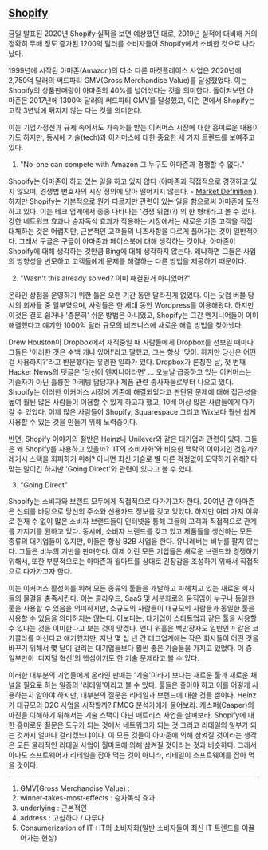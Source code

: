 ## [Shopify](https://www.ben-evans.com/benedictevans/2021/2/17/shopify)

금일 발표된 2020년 Shopify 실적을 보면 예상했던 대로, 2019년 실적에 대비해 거의 정확히 두배 정도 증가된 1200억 달러를 소비자들이 Shopify에서 소비한 것으로 나타났다.

1999년에 시작된 아마존(Amazon)의 다소 다른 마켓플레이스 사업은 2020년에 2,750억 달러의 써드파티 GMV(Gross Merchandise Value)를 달성했었다. 이는 Shopify의 상품판매량이 아마존의 40%를 넘어섰다는 것을 의미한다. 돌이켜보면 아마존은 2017년에 1300억 달러의 써드파티 GMV를 달성했고, 이런 면에서 Shopify는 고작 3년밖에 뒤지지 않는 다는 것을 의미한다.

이는 기업가정신과 규제 속에서도 가속화를 받는 이커머스 시장에 대한 흥미로운 내용이기도 하지만, 동시에 기술(tech)과 이커머스에 대한 중요한 세 가지 트렌드를 보여주고 있다.

1. "No-one can compete with Amazon 그 누구도 아마존과 경쟁할 수 없다."

Shopify는 아마존이 하고 있는 일을 하고 있지 않다 (아마존과 직접적으로 경쟁하고 있지 않으며, 경쟁법 변호사의 시장 정의에 맞아 떨어지지 않는다. - [Market Definition](https://www.ben-evans.com/benedictevans/2020/10/31/market-definitions-and-tech-monopolies) ). 하지만 Shopify는 기본적으로 뭔가 다르지만 관련이 있는 일을 함으로써 아마존에 도전하고 있다. 이는 테크 업계에서 종종 나타나는 '경쟁 위협(?)'의 한 형태라고 볼 수 있다. 강한 네트워크 효과나 승자독식 효과가 작용하는 시장에서는 새로운 기존 고객을 직접 대체하는 것은 어렵지만, 근본적인 고객들의 니즈사항을 다르게 풀어가는 것이 일반적이다. 그래서 구글은 구글이 아마존과 페이스북에 대해 생각하는 것이나, 아마존이 Shopify에 대해 생각하는 것만큼 Bing에 대해 생각하지 않는다. 왜냐하면 그들은 사업의 방향성을 변모하고 고객들에게 문제를 해결하는 다른 방법을 제공하기 때문이다.

2. "Wasn't this already solved? 이미 해결된거 아니었어?"

온라인 상점을 운영하기 위한 툴은 오랜 기간 동안 달라진게 없었다. 이는 닷컴 버블 당시의 회사들 중 일부였으며, 사람들은 한 세대 동안 Wordpress를 이용해왔다. 하지만 이것은 결코 쉽거나 '충분히' 쉬운 방법은 아니었고, Shopify는 그간 엔지니어들이 이미 해결했다고 얘기한 1000억 달러 규모의 비즈니스에 새로운 해결 방법을 찾아냈다.

Drew Houston이 Dropbox에서 재직중일 때 사람들에게 Dropbox를 선보일 때마다 그들은 '이러한 것은 수백 개나 있어!'라고 말했고, 그는 항상 '맞아. 하지만 당신은 어떤걸 사용하지?'라고 반문했다는 유명한 일화가 있다. Dropbox가 론칭한 날, 첫 번째 Hacker News의 댓글은 '당신이 엔지니어라면' ...
오늘날 급증하고 있는 이커머스는 기술자가 아닌 훌륭한 마케팅 담당자나 제품 관련 종사자들로부터 나오고 있다. Shopify는 이러한 이커머스 시장에 기존에 해결되었다고 판단된 문제에 대해 접근성을 높여 훨씬 많은 사람들이 이용할 수 있게 하고자 했고, 10배 이상 많은 사람들에게 다가갈 수 있었다. 이제 많은 사람들이 Shopify, Squarespace 그리고 Wix보다 훨씬 쉽게 사용할 수 있는 것을 만들기 위해 노력중이다.

반면, Shopify 이야기의 절반은 Heinz나 Unilever와 같은 대기업과 관련이 있다. 그들은 왜 Shopify를 사용하고 있을까? 'IT의 소비자화'와 비슷한 맥락의 이야기인 것일까? 레거시 스택을 회피하기 위해? 아니면 최신 기술로 별 다른 걱정없이 도약하기 위해? 다 맞는 말이긴 하지만 'Going Direct'와 관련이 있다고 볼 수 있다.

3. "Going Direct"

Shopify는 소비자와 브랜드 모두에게 직접적으로 다가가고자 한다. 20여년 간 아마존은 신뢰를 바탕으로 당신의 주소와 신용카드 정보를 갖고 있었다. 하지만 여러 가지 이유로 현재 수 없이 많은 소비자 브랜드들이 인터넷을 통해 그들의 고객과 직접적으로 관계를 가지기를 원하고 있다. 동시에, 소비자 브랜드를 갖고 있고 제품들을 생산하는 모든 종류의 대기업들이 있지만, 이들은 항상 B2B 사업을 한다. 유니레버는 비누를 팔지 않는다. 그들은 비누의 기반을 판매한다. 이제 이런 모든 기업들은 새로운 브랜드와 경쟁하기 위해서, 또한 부분적으로는 아마존과 월마트를 상대로 긴장감을 조성하기 위해서 직접적으로 다가가고자 한다.

이는 이커머스 활성화를 위해 모든 종류의 툴들을 개발하고 파헤치고 있는 새로운 회사들의 물결을 충족시킨다. 이는 클라우드, SaaS 및 세분화로의 움직임이 누구나 동일한 툴을 사용할 수 있음을 의미하지만, 소규모의 사람들이 대규모의 사람들과 동일한 툴을 사용할 수 있음을 의미하지는 않는다. 이보다는, 대기업이 스타트업과 같은 툴을 사용할 수 있다는 것을 이미한다고 보는 것이 맞겠다. 앤디 워홀은 백만장자도 일반인과 같은 코카콜라를 마신다고 얘기했지만, 지난 몇 십 년 간 테크업계에는 작은 회사들이 어떤 것을 바꾸기 위해서 몇 달이 걸리는 대기업들보다 훨씬 좋은 기술들을 가지고 있었다. 이 중 일부만이 '디지털 혁신'의 핵심이기도 한 기술 문제라고 볼 수 있다.

이러한 대부분의 기업들에게 온라인 판매는 '기술'이라기 보다는 새로운 툴과 새로운 채널을 필요로 하는 일종의 '리테일'이라고 볼 수 있다. 툴들은 좋아야 하고 이를 어떻게 사용하는지 알아야 하지만, 대부분의 질문은 리테일과 브랜드에 대한 것들 뿐이다. Heinz가 대규모의 D2C 사업을 시작할까? FMCG 분석가에게 물어보라. 캐스퍼(Casper)의 마진을 이해하기 위해서는 기술 스택이 아닌 매트리스 사업을 살펴보라. Shopify에 대한 흥미로운 질문은 도구가 되는 것에서 네트워크가 되는 것 그리고 리테일의 일부가 되는 것까지 얼마나 걸리겠느냐이다. 이 모든 것들이 아마존에 의해 삼켜질 것이라는 생각은 모든 물리적인 리테일 사업이 월마트에 의해 삼켜질 것이라는 것과 비슷하다. 그래서 아마도 소프트웨어가 리테일을 잡아 먹는 것이 아니라, 리테일이 소프트웨어를 잡아 먹을 것이다.

---

1. GMV(Gross Merchandise Value) :
2. winner-takes-most-effects : 승자독식 효과
3. underlying : 근본적인
4. address : 고심하다 / 다루다
5. Consumerization of IT : IT의 소비자화(일반 소비자들이 최신 IT 트렌드를 이끌어가는 현상)
